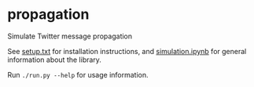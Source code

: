 # propagation
Simulate Twitter message propagation 

See [setup.txt](setup.txt) for installation instructions, and [simulation.ipynb](simulation.ipynb) for general
information about the library.

Run `./run.py --help` for usage information.

